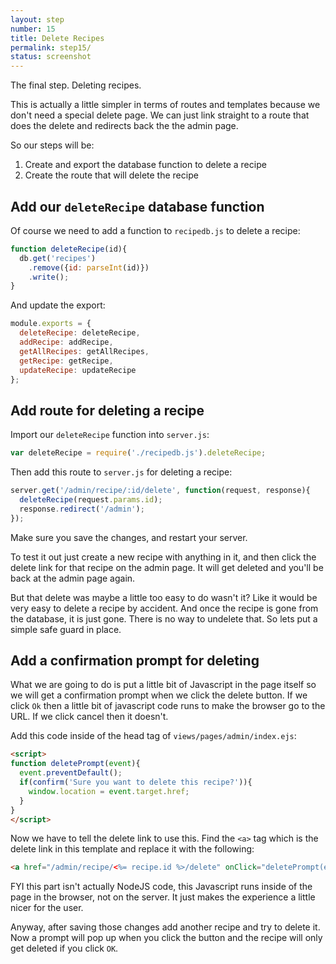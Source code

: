 ```yaml
---
layout: step
number: 15
title: Delete Recipes
permalink: step15/
status: screenshot
---
```


The final step.  Deleting recipes.

This is actually a little simpler in terms of routes and templates because we don't need a special delete page.  We can just link straight to a route that does the delete and redirects back the the admin page.  

So our steps will be:

1. Create and export the database function to delete a recipe
2. Create the route that will delete the recipe


## Add our `deleteRecipe` database function

Of course we need to add a function to `recipedb.js` to delete a recipe:

```javascript
function deleteRecipe(id){
  db.get('recipes')
    .remove({id: parseInt(id)})
    .write();
}
```

And update the export:

```javascript
module.exports = {
  deleteRecipe: deleteRecipe,
  addRecipe: addRecipe,
  getAllRecipes: getAllRecipes,
  getRecipe: getRecipe,
  updateRecipe: updateRecipe
};
```

## Add route for deleting a recipe

Import our `deleteRecipe` function into `server.js`:

```javascript
var deleteRecipe = require('./recipedb.js').deleteRecipe;
```

Then add this route to `server.js` for deleting a recipe:

```javascript
server.get('/admin/recipe/:id/delete', function(request, response){
  deleteRecipe(request.params.id);
  response.redirect('/admin');
});
```

Make sure you save the changes, and restart your server.

To test it out just create a new recipe with anything in it, and then click the delete link for that recipe on the admin page.  It will get deleted and you'll be back at the admin page again.

But that delete was maybe a little too easy to do wasn't it?  Like it would be very easy to delete a recipe by accident.  And once the recipe is gone from the database, it is just gone.  There is no way to undelete that.  So lets put a simple safe guard in place.

## Add a confirmation prompt for deleting

What we are going to do is put a little bit of Javascript in the page itself so we will get a confirmation prompt when we click the delete button.  If we click `Ok` then a little bit of javascript code runs to make the browser go to the URL.  If we click cancel then it doesn't.  

Add this code inside of the head tag of `views/pages/admin/index.ejs`:

```html
<script>
function deletePrompt(event){
  event.preventDefault();
  if(confirm('Sure you want to delete this recipe?')){
    window.location = event.target.href;
  }
}
</script>
```
Now we have to tell the delete link to use this.  Find the `<a>` tag which is the delete link in this template and replace it with the following:

```html
<a href="/admin/recipe/<%= recipe.id %>/delete" onClick="deletePrompt(event)">delete</a>
```

FYI this part isn't actually NodeJS code, this Javascript runs inside of the page in the browser, not on the server.  It just makes the experience a little nicer for the user.

Anyway, after saving those changes add another recipe and try to delete it.  Now a prompt will pop up when you click the button and the recipe will only get deleted if you click `OK`.
